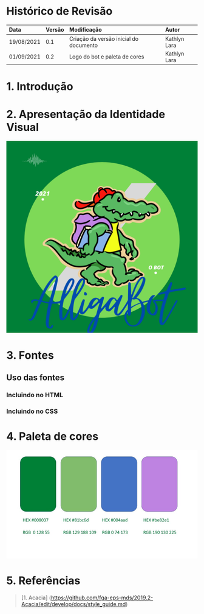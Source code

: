 # Histórico de Revisão


| Data   | Versão | Modificação  | Autor  |
| :- | :- | :- | :- |
| 19/08/2021 | 0.1 | Criação da versão inicial do documento | Kathlyn Lara |
| 01/09/2021 | 0.2 | Logo do bot e paleta de cores | Kathlyn Lara |

# 1. Introdução


# 2. Apresentação da Identidade Visual
![img](img/logo.png)

# 3. Fontes

## Uso das fontes

### Incluindo no HTML

### Incluindo no CSS

# 4. Paleta de cores
![img](img/paleta.jpg)

<!-- 
## 4.1 Componentes

### 4.1. Botões

### 4.2. Campos de formulários

### 4.3. Navbar
-->

# 5. Referências
>[1. Acacia]
(https://github.com/fga-eps-mds/2019.2-Acacia/edit/develop/docs/style_guide.md)
